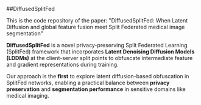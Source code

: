 ##DiffusedSplitFed

This is the code repository of the paper: "DiffusedSplitFed: When Latent Diffusion and global feature fusion meet Split Federated medical image segmentation"

**DiffusedSplitFed** is a novel privacy-preserving Split Federated Learning (SplitFed) framework that incorporates **Latent Denoising Diffusion Models (LDDMs)** at the client-server split points to obfuscate intermediate feature and gradient representations during training.

Our approach is the **first** to explore latent diffusion-based obfuscation in SplitFed networks, enabling a practical balance between **privacy preservation** and **segmentation performance** in sensitive domains like medical imaging.